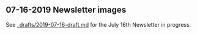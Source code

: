## 07-16-2019 Newsletter images

See [_drafts/2019-07-16-draft.md](../../_drafts/2019-07-16-draft.md) for the July 16th Newsletter in progress.
